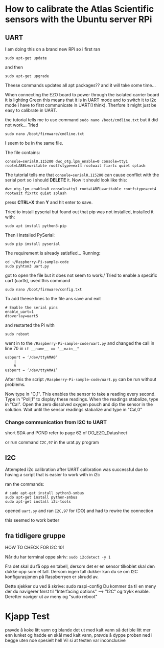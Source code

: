 # How to calibrate the Atlas Scientific sensors with the Ubuntu server RPi

## UART

I am doing this on a brand new RPi so i first ran 
```
sudo apt-get update
``` 
and then 
```
sudo apt-get upgrade
``` 
Theese commands updates all apt packages?? and it will take some time...

When connecting the EZO board to power through the isolated carrier board it is lighting Green this means that it is in UART mode and to switch it to i2c mode i have to first communicate in UART(I think). Therfore it might just be easy to calibrate in UART.

the tutorial tells me to use command `sudo nano /boot/cmdline.txt` but it did not work... Tried 
```
sudo nano /boot/firmware/cmdline.txt
```
I seem to be in the same file.

The file contains:

```
console=serial0,115200 dwc_otg.lpm_enable=0 console=tty1 root=LABEL=writable rootfstype=ext4 rootwait fixrtc quiet splash
```
The tutorial tells me that `console=serial0,115200` can cause conflict with the serial port so i should **DELETE** it.
Now it should look like this:

```
dwc_otg.lpm_enable=0 console=tty1 root=LABEL=writable rootfstype=ext4 rootwait fixrtc quiet splash
```
press **CTRL+X** then **Y** and hit enter to save.

Tried to install pyserial but found out that pip was not installed, installed it with:

```
sudo apt install python3-pip
```
Then i installed PySerial:
```
sudo pip install pyserial
```
The requirement is already satisfied...
Running:
```
cd ~/Raspberry-Pi-sample-code
sudo pyhton3 uart.py
```

got to open the file but it does not seem to work:/
Tried to enable a specific uart (uart5), used this command 
```
sudo nano /boot/firmware/config.txt
```
To add theese lines to the file ans save and exit
```
# Enable the serial pins
enable_uart=1
dtoverlay=uart5
```
and restarted the Pi with 
```
sudo reboot
```
went in to the `/Raspberry-Pi-sample-code/uart.py` and changed the call in line 70 in `if __name__ == "__main__" `
```
usbport = ‘/dev/ttyAMA0’
    |
    V
usbport = ‘/dev/ttyAMA1’
```
After this the script `/Raspberry-Pi-sample-code/uart.py` can be run without problems.

Now type in "C,1". This enables the sensor to take a reading every second.
Type in "Poll,1" to display these readings. 
When the readings stabalize, type in "Cal".
Open the zero dissolved oxygen pouch and dip the sensor in the solution.
Wait until the sensor readings stabalize and type in "Cal,0"

### Change communication from I2C to UART
short SDA and PGND 
refer to page 62 of DO_EZO_Datasheet

or run command `I2C,97` in the urat.py program

## I2C
Attempted i2c calibration after UART calibration was successful due to having a script that is easier to work with in i2c

ran the commands:
```
# sudo apt-get install python3-smbus
sudo apt-get install python-smbus
sudo apt-get install i2c-tools
```
opened `uart.py` and ran `I2C,97` for (DO) and had to rewire the connection

this seemed to work better




## fra tidligere gruppe 
HOW TO CHECK FOR I2C 101

Når du har terminal oppe skriv: `sudo i2cdetect -y 1`

Fra det skal du få opp en tabell, dersom det er en sensor tilkoblet skal den dukke opp som et tall. Dersom ingen tall dukker kan du se om I2C konfigurasjonen på Raspberryen er skrudd av.

Dette sjekker du ved å skrive: sudo raspi-config
Du kommer da til en meny der du navigerer først til "Interfacing options" --> "I2C" og trykk enable. Deretter naviger ut av meny og "sudo reboot"



# Kjapp Test

prøvde å koke litt vann og blande det ut med kalt vann så det ble litt mer enn lunket og hadde en skål med kalt vann, prøvde å dyppe proben ned i begge uten noe spesielt hell
Vil si at testen var inconclusive